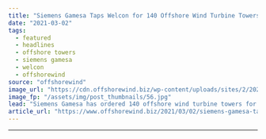 ```yaml
---
title: "Siemens Gamesa Taps Welcon for 140 Offshore Wind Turbine Towers"
date: "2021-03-02"
tags: 
  - featured
  - headlines
  - offshore towers
  - siemens gamesa
  - welcon
  - offshorewind
source: "offshorewind"
image_url: "https://cdn.offshorewind.biz/wp-content/uploads/sites/2/2021/03/02135004/Siemens-Gamesa-Taps-Welcon-for-140-Offshore-Wind-Turbine-Towers.jpg"
image_fp: "/assets/img/post_thumbnails/56.jpg"
lead: "Siemens Gamesa has ordered 140 offshore wind turbine towers for three different projects at"
article_url: "https://www.offshorewind.biz/2021/03/02/siemens-gamesa-taps-welcon-for-140-offshore-wind-turbine-towers/"
---
```


---
